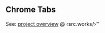 ## Chrome Tabs

See: [project overview](https://src.works/google-chrome-tabs-javascript-electron-webviews-iframes) @ ‹src.works/›™
